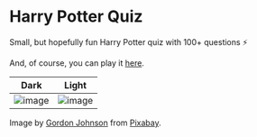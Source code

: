 # Harry Potter Quiz
Small, but hopefully fun Harry Potter quiz with 100+ questions ⚡

And, of course, you can play it [here](https://irfandaily.neocities.org/harry-potter-quiz).


Dark             |  Light
:-------------------------:|:-------------------------:
![image](https://github.com/irfankurtagic/harry-potter-quiz/assets/72319855/e612d501-d366-4f74-b26a-c0d8afdd687c)  |  ![image](https://github.com/irfankurtagic/harry-potter-quiz/assets/72319855/565ed712-f8d0-4229-abe3-52337b63fab8)





Image by <a href="https://pixabay.com/users/gdj-1086657">Gordon Johnson</a> from <a href="https://pixabay.com">Pixabay</a>.

<!--
###
![image](https://github.com/irfankurtagic/harry-potter-quiz/assets/72319855/4a8a022e-c112-4893-8434-b301c2141ffb)


Mobile             |  Tablet
:-------------------------:|:-------------------------:
![image](https://github.com/irfankurtagic/harry-potter-quiz/assets/72319855/642b357b-03a4-435e-ad56-cf6fb2f0f42a)  |  ![image](https://github.com/irfankurtagic/harry-potter-quiz/assets/72319855/f51acb8f-e3d6-4876-b480-a45a290daf08)
